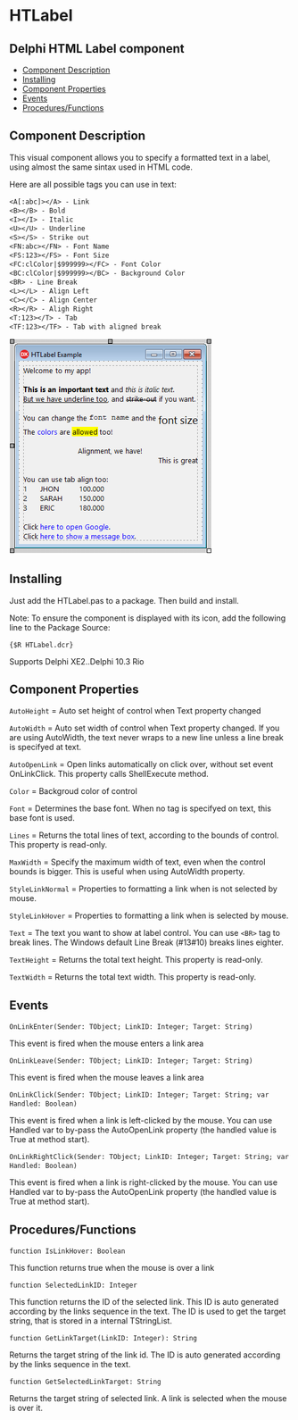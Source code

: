 # HTLabel
## Delphi HTML Label component

- [Component Description](#component-description)
- [Installing](#installing)
- [Component Properties](#component-properties)
- [Events](#events)
- [Procedures/Functions](#proceduresfunctions)

## Component Description

This visual component allows you to specify a formatted text in a label, using almost the same sintax used in HTML code.

Here are all possible tags you can use in text:

```
<A[:abc]></A> - Link
<B></B> - Bold
<I></I> - Italic
<U></U> - Underline
<S></S> - Strike out
<FN:abc></FN> - Font Name
<FS:123></FS> - Font Size
<FC:clColor|$999999></FC> - Font Color
<BC:clColor|$999999></BC> - Background Color
<BR> - Line Break
<L></L> - Align Left
<C></C> - Align Center
<R></R> - Aligh Right
<T:123></T> - Tab
<TF:123></TF> - Tab with aligned break
```

![Design-time example](htlabel_print.png?raw=true "Design-time example")

## Installing

Just add the HTLabel.pas to a package. Then build and install.

Note: To ensure the component is displayed with its icon, add the following line to the Package Source:
```
{$R HTLabel.dcr}
```

Supports Delphi XE2..Delphi 10.3 Rio

## Component Properties

`AutoHeight` = Auto set height of control when Text property changed

`AutoWidth` = Auto set width of control when Text property changed.
If you are using AutoWidth, the text never wraps to a new line unless a line break is specifyed at text.

`AutoOpenLink` = Open links automatically on click over, without set event OnLinkClick.
This property calls ShellExecute method.

`Color` = Backgroud color of control

`Font` = Determines the base font. When no tag is specifyed on text, this base font is used.

`Lines` = Returns the total lines of text, according to the bounds of control. This property is read-only.

`MaxWidth` = Specify the maximum width of text, even when the control bounds is bigger. This is useful when using AutoWidth property.

`StyleLinkNormal` = Properties to formatting a link when is not selected by mouse.

`StyleLinkHover` = Properties to formatting a link when is selected by mouse.

`Text` = The text you want to show at label control. You can use `<BR>` tag to break lines. The Windows default Line Break (#13#10) breaks lines eighter.

`TextHeight` = Returns the total text height. This property is read-only.

`TextWidth` = Returns the total text width. This property is read-only.

## Events

```delphi
OnLinkEnter(Sender: TObject; LinkID: Integer; Target: String)
```
This event is fired when the mouse enters a link area

```delphi
OnLinkLeave(Sender: TObject; LinkID: Integer; Target: String)
```
This event is fired when the mouse leaves a link area

```delphi
OnLinkClick(Sender: TObject; LinkID: Integer; Target: String; var Handled: Boolean)
```
This event is fired when a link is left-clicked by the mouse. You can use Handled var to by-pass the AutoOpenLink property (the handled value is True at method start).

```delphi
OnLinkRightClick(Sender: TObject; LinkID: Integer; Target: String; var Handled: Boolean)
```
This event is fired when a link is right-clicked by the mouse. You can use Handled var to by-pass the AutoOpenLink property (the handled value is True at method start).

## Procedures/Functions

```delphi
function IsLinkHover: Boolean
```
This function returns true when the mouse is over a link

```delphi
function SelectedLinkID: Integer
```
This function returns the ID of the selected link. This ID is auto generated according by the links sequence in the text. The ID is used to get the target string, that is stored in a internal TStringList.

```delphi
function GetLinkTarget(LinkID: Integer): String
```
Returns the target string of the link id. The ID is auto generated according by the links sequence in the text.

```delphi
function GetSelectedLinkTarget: String
```
Returns the target string of selected link. A link is selected when the mouse is over it.
